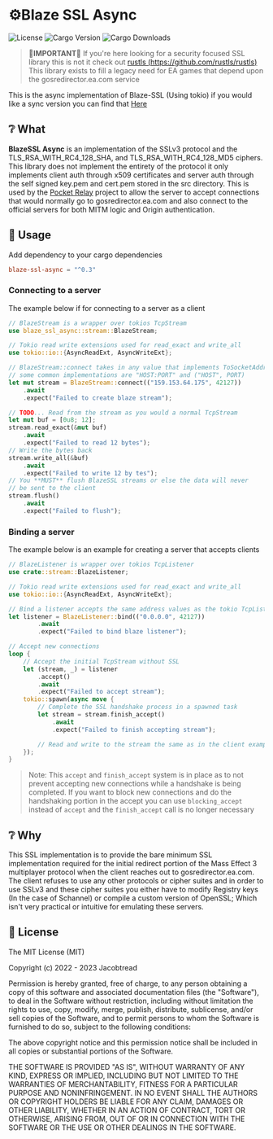 # ⚙️Blaze SSL Async

![License](https://img.shields.io/github/license/jacobtread/blaze-ssl-async?style=for-the-badge)
![Cargo Version](https://img.shields.io/crates/v/blaze-ssl-async?style=for-the-badge)
![Cargo Downloads](https://img.shields.io/crates/d/blaze-ssl-async?style=for-the-badge)


> 📌**IMPORTANT**📌 If you're here looking for a security focused SSL library this is not it check out
> [rustls (https://github.com/rustls/rustls)](https://github.com/rustls/rustls) This 
> library exists to fill a legacy need for EA games that depend upon the 
> gosredirector.ea.com service

This is the async implementation of Blaze-SSL (Using tokio) if you would like a sync version you can
find that [Here](https://github.com/jacobtread/blaze-ssl) 

## ❔ What

**BlazeSSL Async** is an implementation of the SSLv3 protocol and the TLS_RSA_WITH_RC4_128_SHA, and TLS_RSA_WITH_RC4_128_MD5 ciphers. This library does not implement the entirety of the protocol it only implements client auth through x509 certificates and server auth through the self signed key.pem and cert.pem stored in the src directory. This is used by the [Pocket Relay](https://github.com/PocketRelay) project to allow the server to accept connections that would normally go to gosredirector.ea.com and also connect to the official servers for both MITM logic and Origin authentication.

## 📄 Usage

Add dependency to your cargo dependencies

```toml
blaze-ssl-async = "^0.3"
```

### Connecting to a server

The example below if for connecting to a server as a client

```rust
// BlazeStream is a wrapper over tokios TcpStream
use blaze_ssl_async::stream::BlazeStream;

// Tokio read write extensions used for read_exact and write_all
use tokio::io::{AsyncReadExt, AsyncWriteExt};

// BlazeStream::connect takes in any value that implements ToSocketAddrs
// some common implementations are "HOST:PORT" and ("HOST", PORT)
let mut stream = BlazeStream::connect(("159.153.64.175", 42127))
    .await
    .expect("Failed to create blaze stream");

// TODO... Read from the stream as you would a normal TcpStream
let mut buf = [0u8; 12];
stream.read_exact(&mut buf)
    .await
    .expect("Failed to read 12 bytes");
// Write the bytes back
stream.write_all(&buf)
    .await
    .expect("Failed to write 12 by tes");
// You **MUST** flush BlazeSSL streams or else the data will never
// be sent to the client
stream.flush()
    .await
    .expect("Failed to flush");
```

### Binding a server

The example below is an example for creating a server that accepts clients

```rust
// BlazeListener is wrapper over tokios TcpListener
use crate::stream::BlazeListener;

// Tokio read write extensions used for read_exact and write_all
use tokio::io::{AsyncReadExt, AsyncWriteExt};

// Bind a listener accepts the same address values as the tokio TcpListener
let listener = BlazeListener::bind(("0.0.0.0", 42127))
        .await
        .expect("Failed to bind blaze listener");

// Accept new connections
loop {
    // Accept the initial TcpStream without SSL 
    let (stream, _) = listener
        .accept()
        .await
        .expect("Failed to accept stream");
    tokio::spawn(async move {
        // Complete the SSL handshake process in a spawned task
        let stream = stream.finish_accept()
            .await
            .expect("Failed to finish accepting stream");

        // Read and write to the stream the same as in the client example
    });
}
```

> Note: This `accept` and `finish_accept` system is in place as to not prevent accepting new connections while a handshake is being completed. If you want
> to block new connections and do the handshaking portion in the accept you can
> use `blocking_accept` instead of `accept` and the `finish_accept` call is no longer necessary 


## ❔ Why 

This SSL implementation is to provide the bare minimum SSL implementation required for the
initial redirect portion of the Mass Effect 3 multiplayer protocol when the client reaches 
out to gosredirector.ea.com. The client refuses to use any other protocols or cipher suites 
and in order to use SSLv3 and these cipher suites you either have to modify Registry keys
(In the case of Schannel) or compile a custom version of OpenSSL; Which isn't very practical
or intuitive for emulating these servers.

## 🧾 License

The MIT License (MIT)

Copyright (c) 2022 - 2023 Jacobtread

Permission is hereby granted, free of charge, to any person obtaining a copy
of this software and associated documentation files (the "Software"), to deal
in the Software without restriction, including without limitation the rights
to use, copy, modify, merge, publish, distribute, sublicense, and/or sell
copies of the Software, and to permit persons to whom the Software is
furnished to do so, subject to the following conditions:

The above copyright notice and this permission notice shall be included in all
copies or substantial portions of the Software.

THE SOFTWARE IS PROVIDED "AS IS", WITHOUT WARRANTY OF ANY KIND, EXPRESS OR
IMPLIED, INCLUDING BUT NOT LIMITED TO THE WARRANTIES OF MERCHANTABILITY,
FITNESS FOR A PARTICULAR PURPOSE AND NONINFRINGEMENT. IN NO EVENT SHALL THE
AUTHORS OR COPYRIGHT HOLDERS BE LIABLE FOR ANY CLAIM, DAMAGES OR OTHER
LIABILITY, WHETHER IN AN ACTION OF CONTRACT, TORT OR OTHERWISE, ARISING FROM,
OUT OF OR IN CONNECTION WITH THE SOFTWARE OR THE USE OR OTHER DEALINGS IN THE
SOFTWARE.